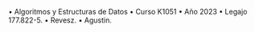 • Algoritmos y Estructuras de Datos
• Curso K1051
• Año 2023
• Legajo 177.822-5.
• Revesz.
• Agustin.

